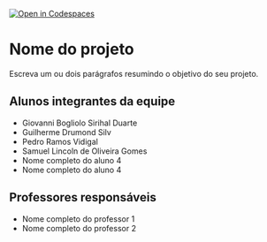 [![Open in Codespaces](https://classroom.github.com/assets/launch-codespace-f4981d0f882b2a3f0472912d15f9806d57e124e0fc890972558857b51b24a6f9.svg)](https://classroom.github.com/open-in-codespaces?assignment_repo_id=10121674)
# Nome do projeto
Escreva um ou dois parágrafos resumindo o objetivo do seu projeto.

## Alunos integrantes da equipe

* Giovanni Bogliolo Sirihal Duarte
* Guilherme Drumond Silv
* Pedro Ramos Vidigal
* Samuel Lincoln de Oliveira Gomes
* Nome completo do aluno 4
* Nome completo do aluno 4


## Professores responsáveis

* Nome completo do professor 1
* Nome completo do professor 2

